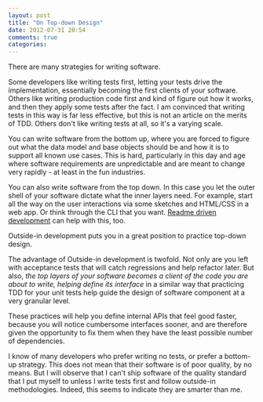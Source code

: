 ```yaml
---
layout: post
title: "On Top-down Design"
date: 2012-07-31 20:54
comments: true
categories:
---
```


There are many strategies for writing software.

Some developers like writing tests first, letting your tests drive the implementation, essentially becoming the first clients of your software. Others like writing production code first and kind of figure out how it works, and then they apply some tests after the fact. I am convinced that writing tests in this way is far less effective, but this is not an article on the merits of TDD. Others don't like writing tests at all, so it's a varying scale.

You can write software from the bottom up, where you are forced to figure out what the data model and base objects should be and how it is to support all known use cases. This is hard, particularly in this day and age where software requirements are unpredictable and are meant to change very rapidly - at least in the fun industries.

You can also write software from the top down. In this case you let the outer shell of your software dictate what the inner layers need. For example, start all the way on the user interactions via some sketches and HTML/CSS in a web app. Or think through the CLI that you want. [Readme driven development](http://tom.preston-werner.com/2010/08/23/readme-driven-development.html) can help with this, too.

Outside-in development puts you in a great position to practice top-down design.

The advantage of Outside-in development is twofold. Not only are you left with acceptance tests that will catch regressions and help refactor later. But also, *the top layers of your software becomes a client of the code you are about to write, helping define its interface* in a similar way that practicing TDD for your unit tests help guide the design of software component at a very granular level.

These practices will help you define internal APIs that feel good faster, because you will notice cumbersome interfaces sooner, and are therefore given the opportunity to fix them when they have the least possible number of dependencies.

I know of many developers who prefer writing no tests, or prefer a bottom-up strategy. This does not mean that their software is of poor quality, by no means. But I will observe that I can't ship software of the quality standard that I put myself to unless I write tests first and follow outside-in methodologies. Indeed, this seems to indicate they are smarter than me.
